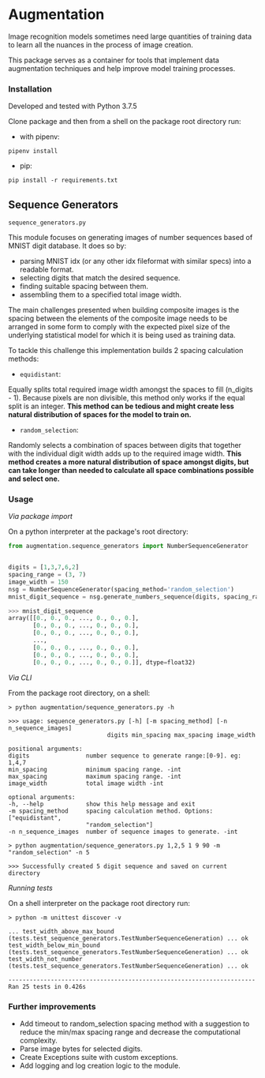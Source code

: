 # Augmentation

Image recognition models sometimes need large quantities of training data to learn all the nuances in the process of image creation.

This package serves as a container for tools that implement data augmentation techniques and help improve model training processes.

### Installation

Developed and tested with Python 3.7.5

Clone package and then from a shell on the package root directory run:
  - with pipenv:
  ```shell
  pipenv install
  ```
  - pip:
  ```shell
  pip install -r requirements.txt
  ```

## Sequence Generators
`sequence_generators.py`

This module focuses on generating images of number sequences based
of MNIST digit database. It does so by:
- parsing MNIST idx (or any other idx fileformat with similar specs) into a readable format.
- selecting digits that match the desired sequence.
- finding suitable spacing between them.
- assembling them to a specified total image width.

The main challenges presented when building composite images is the spacing between the elements of the composite image needs to be arranged in some form to comply with the expected pixel size of the underlying statistical model for which it is being used as training data.

To tackle this challenge this implementation builds 2 spacing calculation methods:
- `equidistant`:

Equally splits total required image width amongst the spaces to fill (n_digits - 1). Because pixels are non divisible, this method only works if the equal split is an integer. **This method can be tedious and might create less natural distribution of spaces for the model to train on.**

- `random_selection`:

Randomly selects a combination of spaces between digits that together with the individual digit width adds up to the required image width. **This method creates a more natural distribution of space amongst digits, but can take longer than needed to calculate all space combinations possible and select one.**

### Usage
_Via package import_

On a python interpreter at the package's root directory:
```python
from augmentation.sequence_generators import NumberSequenceGenerator


digits = [1,3,7,6,2]
spacing_range = (3, 7)
image_width = 150
nsg = NumberSequenceGenerator(spacing_method='random_selection')
mnist_digit_sequence = nsg.generate_numbers_sequence(digits, spacing_range, image_width)
```
```python
>>> mnist_digit_sequence
array([[0., 0., 0., ..., 0., 0., 0.],
       [0., 0., 0., ..., 0., 0., 0.],
       [0., 0., 0., ..., 0., 0., 0.],
       ...,
       [0., 0., 0., ..., 0., 0., 0.],
       [0., 0., 0., ..., 0., 0., 0.],
       [0., 0., 0., ..., 0., 0., 0.]], dtype=float32)
```

_Via CLI_

From the package root directory, on a shell:
```shell
> python augmentation/sequence_generators.py -h
```
```shell
>>> usage: sequence_generators.py [-h] [-m spacing_method] [-n n_sequence_images]
                            digits min_spacing max_spacing image_width

positional arguments:
digits                number sequence to generate range:[0-9]. eg: 1,4,7
min_spacing           minimum spacing range. -int
max_spacing           maximum spacing range. -int
image_width           total image width -int

optional arguments:
-h, --help            show this help message and exit
-m spacing_method     spacing calculation method. Options:["equidistant",
                      "random_selection"]
-n n_sequence_images  number of sequence images to generate. -int
```

 ```shell
> python augmentation/sequence_generators.py 1,2,5 1 9 90 -m "random_selection" -n 5
 ```
 ```shell
>>> Successfully created 5 digit sequence and saved on current directory
 ```

_Running tests_

On a shell interpreter on the package root directory run:
```shell
> python -m unittest discover -v
```
```shell
... test_width_above_max_bound (tests.test_sequence_generators.TestNumberSequenceGeneration) ... ok
test_width_below_min_bound (tests.test_sequence_generators.TestNumberSequenceGeneration) ... ok
test_width_not_number (tests.test_sequence_generators.TestNumberSequenceGeneration) ... ok

----------------------------------------------------------------------
Ran 25 tests in 0.426s
```

### Further improvements
- Add timeout to random_selection spacing method with a suggestion to reduce the min/max spacing range and decrease the computational complexity.
- Parse image bytes for selected digits.
- Create Exceptions suite with custom exceptions.
- Add logging and log creation logic to the module.
